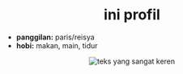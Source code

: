 <h1 align="center">
  ini profil
</h1>

- **panggilan:** paris/reisya
- **hobi:** makan, main, tidur
  
<p align="center">
  <img src="https://github.com/reisya-nurfaris/reisya-nurfaris/assets/144969454/2c359153-1c52-4117-923c-bc1727a1c26d" alt="teks yang sangat keren"> 
</p>
